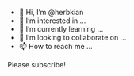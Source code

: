 - 👋 Hi, I’m @herbkian
- 👀 I’m interested in ...
- 🌱 I’m currently learning ...
- 💞️ I’m looking to collaborate on ...
- 📫 How to reach me ...

<!---
herbkian/herbkian is a ✨ special ✨ repository because its `README.md` (this file) appears on your GitHub profile.
You can click the Preview link to take a look at your changes.
--->

Please subscribe! 
